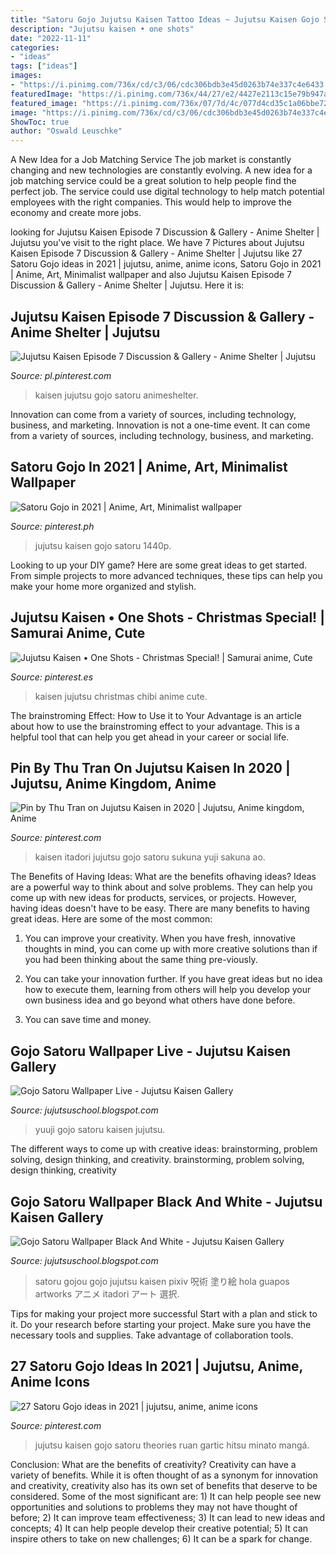 ```yaml
---
title: "Satoru Gojo Jujutsu Kaisen Tattoo Ideas ~ Jujutsu Kaisen Gojo Satoru 1440p"
description: "Jujutsu kaisen • one shots"
date: "2022-11-11"
categories:
- "ideas"
tags: ["ideas"]
images:
- "https://i.pinimg.com/736x/cd/c3/06/cdc306bdb3e45d0263b74e337c4e6433.jpg"
featuredImage: "https://i.pinimg.com/736x/44/27/e2/4427e2113c15e79b947ae91ca967c44c.jpg"
featured_image: "https://i.pinimg.com/736x/07/7d/4c/077d4cd35c1a06bbe72fd572cb541623.jpg"
image: "https://i.pinimg.com/736x/cd/c3/06/cdc306bdb3e45d0263b74e337c4e6433.jpg"
ShowToc: true
author: "Oswald Leuschke"
---
```



A New Idea for a Job Matching Service
The job market is constantly changing and new technologies are constantly evolving. A new idea for a job matching service could be a great solution to help people find the perfect job. The service could use digital technology to help match potential employees with the right companies. This would help to improve the economy and create more jobs.

	

		
looking for Jujutsu Kaisen Episode 7 Discussion &amp; Gallery - Anime Shelter | Jujutsu you've visit to the right place. We have 7 Pictures about Jujutsu Kaisen Episode 7 Discussion &amp; Gallery - Anime Shelter | Jujutsu like 27 Satoru Gojo ideas in 2021 | jujutsu, anime, anime icons, Satoru Gojo in 2021 | Anime, Art, Minimalist wallpaper and also Jujutsu Kaisen Episode 7 Discussion &amp; Gallery - Anime Shelter | Jujutsu. Here it is:
		
    
## Jujutsu Kaisen Episode 7 Discussion &amp; Gallery - Anime Shelter | Jujutsu

<img loading=lazy src="https://i.pinimg.com/736x/cd/c3/06/cdc306bdb3e45d0263b74e337c4e6433.jpg" onerror="this.onerror=null;this.src='https://tse3.mm.bing.net/th?id=OIP.BDYSpCYysu4WpyZMaeHWtgHaHa&amp;pid=15.1';" alt="Jujutsu Kaisen Episode 7 Discussion &amp; Gallery - Anime Shelter | Jujutsu">

_Source: pl.pinterest.com_

>kaisen jujutsu gojo satoru animeshelter. 

	

Innovation can come from a variety of sources, including technology, business, and marketing.
Innovation is not a one-time event. It can come from a variety of sources, including technology, business, and marketing.

    
## Satoru Gojo In 2021 | Anime, Art, Minimalist Wallpaper

<img loading=lazy src="https://i.pinimg.com/736x/44/27/e2/4427e2113c15e79b947ae91ca967c44c.jpg" onerror="this.onerror=null;this.src='https://tse4.mm.bing.net/th?id=OIP.4dxRNVI0TEfpg6o-G4904QHaEK&amp;pid=15.1';" alt="Satoru Gojo in 2021 | Anime, Art, Minimalist wallpaper">

_Source: pinterest.ph_

>jujutsu kaisen gojo satoru 1440p. 

	

Looking to up your DIY game? Here are some great ideas to get started. From simple projects to more advanced techniques, these tips can help you make your home more organized and stylish.

    
## Jujutsu Kaisen • One Shots - Christmas Special! | Samurai Anime, Cute

<img loading=lazy src="https://i.pinimg.com/736x/07/7d/4c/077d4cd35c1a06bbe72fd572cb541623.jpg" onerror="this.onerror=null;this.src='https://tse3.mm.bing.net/th?id=OIP.Ner59_9fgI91wUoIuZKGOQHaHa&amp;pid=15.1';" alt="Jujutsu Kaisen • One Shots - Christmas Special! | Samurai anime, Cute">

_Source: pinterest.es_

>kaisen jujutsu christmas chibi anime cute. 

	

The brainstroming Effect: How to Use it to Your Advantage is an article about how to use the brainstroming effect to your advantage. This is a helpful tool that can help you get ahead in your career or social life.

    
## Pin By Thu Tran On Jujutsu Kaisen In 2020 | Jujutsu, Anime Kingdom, Anime

<img loading=lazy src="https://i.pinimg.com/originals/13/41/fd/1341fd4754f6156ba3d8c5f06e3599cc.png" onerror="this.onerror=null;this.src='https://tse3.mm.bing.net/th?id=OIP.99bpDombJUyRYYYKM2N10gHaKd&amp;pid=15.1';" alt="Pin by Thu Tran on Jujutsu Kaisen in 2020 | Jujutsu, Anime kingdom, Anime">

_Source: pinterest.com_

>kaisen itadori jujutsu gojo satoru sukuna yuji sakuna ao. 

	

The Benefits of Having Ideas: What are the benefits ofhaving ideas?
Ideas are a powerful way to think about and solve problems. They can help you come up with new ideas for products, services, or projects. However, having ideas doesn't have to be easy. There are many benefits to having great ideas. Here are some of the most common:
1) You can improve your creativity. When you have fresh, innovative thoughts in mind, you can come up with more creative solutions than if you had been thinking about the same thing pre-viously.

2) You can take your innovation further. If you have great ideas but no idea how to execute them, learning from others will help you develop your own business idea and go beyond what others have done before.

3) You can save time and money.

    
## Gojo Satoru Wallpaper Live - Jujutsu Kaisen Gallery

<img loading=lazy src="https://lh6.googleusercontent.com/proxy/FWGJHngEm6Cz48zOGvVexhH2HBoOuKlMPgFZMkLGIjcNmsaqPW9hkP8daDH7DlJ3LOulN95IwvbhidEjCZmuQNB2ijZlhPELBbTSWU9oHlF3rS_ZcNkEkh71E9B7Eg2bWbYcaLQVhPIzez8YSbd0Xx6ZB1DZ-XjWRxkPiocI7QbhNGwt4tRKF0QRjE9MaGaBJ4hzjoaAvi8EBiZv=w1200-h630-p-k-no-nu" onerror="this.onerror=null;this.src='https://tse1.mm.bing.net/th?id=OIP.fGHMTPrUcaLjZLu3pH2swQHaDt&amp;pid=15.1';" alt="Gojo Satoru Wallpaper Live - Jujutsu Kaisen Gallery">

_Source: jujutsuschool.blogspot.com_

>yuuji gojo satoru kaisen jujutsu. 

	

The different ways to come up with creative ideas: brainstorming, problem solving, design thinking, and creativity.
brainstorming, problem solving, design thinking, creativity

    
## Gojo Satoru Wallpaper Black And White - Jujutsu Kaisen Gallery

<img loading=lazy src="https://i.pinimg.com/236x/8d/73/cb/8d73cbf2372409843717cc97f85bbbb0.jpg?nii=t" onerror="this.onerror=null;this.src='https://tse3.mm.bing.net/th?id=OIP.HnaSGzN5JhM4BQojFH1OjwAAAA&amp;pid=15.1';" alt="Gojo Satoru Wallpaper Black And White - Jujutsu Kaisen Gallery">

_Source: jujutsuschool.blogspot.com_

>satoru gojou gojo jujutsu kaisen pixiv 呪術 塗り絵 hola guapos artworks アニメ itadori アート 選択. 

	

Tips for making your project more successful
Start with a plan and stick to it.
Do your research before starting your project.
Make sure you have the necessary tools and supplies.
Take advantage of collaboration tools.

    
## 27 Satoru Gojo Ideas In 2021 | Jujutsu, Anime, Anime Icons

<img loading=lazy src="https://i.pinimg.com/474x/7d/07/74/7d0774c44f6768a8e5696edff37731e9.jpg" onerror="this.onerror=null;this.src='https://tse1.mm.bing.net/th?id=OIP.RWy0aeZlf60SYpjc3tq8kgAAAA&amp;pid=15.1';" alt="27 Satoru Gojo ideas in 2021 | jujutsu, anime, anime icons">

_Source: pinterest.com_

>jujutsu kaisen gojo satoru theories ruan gartic hitsu minato mangá. 

	

Conclusion: What are the benefits of creativity?
Creativity can have a variety of benefits. While it is often thought of as a synonym for innovation and creativity, creativity also has its own set of benefits that deserve to be considered. Some of the most significant are: 1) It can help people see new opportunities and solutions to problems they may not have thought of before; 2) It can improve team effectiveness; 3) It can lead to new ideas and concepts; 4) It can help people develop their creative potential; 5) It can inspire others to take on new challenges; 6) It can be a spark for change.

